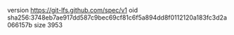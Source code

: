 version https://git-lfs.github.com/spec/v1
oid sha256:3748eb7ae917dd587c9bec69cf81c6f5a894dd8f0112120a183fc3d2a066157b
size 3953
